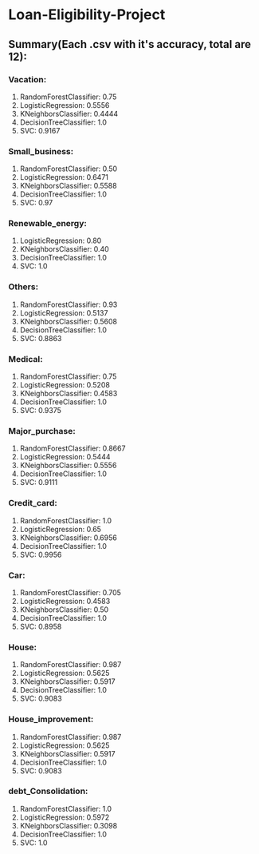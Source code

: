 # Loan-Eligibility-Project

## Summary(Each .csv with it's accuracy, total are 12):


### Vacation:
1. RandomForestClassifier: 0.75
2. LogisticRegression: 0.5556
3. KNeighborsClassifier: 0.4444
4. DecisionTreeClassifier: 1.0
5. SVC: 0.9167

### Small_business:
1. RandomForestClassifier: 0.50
2. LogisticRegression: 0.6471
3. KNeighborsClassifier: 0.5588
4. DecisionTreeClassifier: 1.0
5. SVC: 0.97

### Renewable_energy:
1. LogisticRegression: 0.80
2. KNeighborsClassifier: 0.40
3. DecisionTreeClassifier: 1.0
4. SVC: 1.0

### Others:
1. RandomForestClassifier: 0.93
2. LogisticRegression: 0.5137
3. KNeighborsClassifier: 0.5608
4. DecisionTreeClassifier: 1.0
5. SVC: 0.8863

### Medical:
1. RandomForestClassifier: 0.75
2. LogisticRegression: 0.5208
3. KNeighborsClassifier: 0.4583
4. DecisionTreeClassifier: 1.0
5. SVC: 0.9375

### Major_purchase:
1. RandomForestClassifier: 0.8667
2. LogisticRegression: 0.5444
3. KNeighborsClassifier: 0.5556
4. DecisionTreeClassifier: 1.0
5. SVC: 0.9111

### Credit_card:
1. RandomForestClassifier: 1.0
2. LogisticRegression: 0.65
3. KNeighborsClassifier: 0.6956
4. DecisionTreeClassifier: 1.0
5. SVC: 0.9956

### Car:
1. RandomForestClassifier: 0.705
2. LogisticRegression: 0.4583
3. KNeighborsClassifier: 0.50
4. DecisionTreeClassifier: 1.0
5. SVC: 0.8958

### House:
1. RandomForestClassifier: 0.987
2. LogisticRegression: 0.5625
3. KNeighborsClassifier: 0.5917
4. DecisionTreeClassifier: 1.0
5. SVC: 0.9083

### House_improvement:
1. RandomForestClassifier: 0.987
2. LogisticRegression: 0.5625
3. KNeighborsClassifier: 0.5917
4. DecisionTreeClassifier: 1.0
5. SVC: 0.9083

### debt_Consolidation:
1. RandomForestClassifier: 1.0
2. LogisticRegression: 0.5972
3. KNeighborsClassifier: 0.3098
4. DecisionTreeClassifier: 1.0
5. SVC: 1.0
